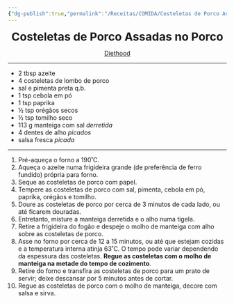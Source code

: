```yaml
---
{"dg-publish":true,"permalink":"/Receitas/COMIDA/Costeletas de Porco Assadas no Porco/"}
---
```


<div style="text-align: center;"> <span style="font-size: 26px;"><b> Costeletas de Porco Assadas no Porco </b></span> </div>

<span class="center"> <center> [Diethood](https://diethood.com/oven-baked-bone-in-pork-chops/) </center></span>

---
-  2 tbsp azeite
- 4 costeletas de lombo de porco
- sal e pimenta preta q.b.
- 1 tsp cebola em pó
- 1 tsp paprika
- ½ tsp orégãos secos
- ½ tsp tomilho seco
- 113 g manteiga com sal *derretida*
- 4 dentes de alho *picados*
- salsa fresca *picada*
---
1. Pré-aqueça o forno a 190˚C.
2. Aqueça o azeite numa frigideira grande (de preferência de ferro fundido) própria para forno.
3. Seque as costeletas de porco com papel.
4. Tempere as costeletas de porco com sal, pimenta, cebola em pó, paprika, orégãos e tomilho.
5. Doure as costeletas de porco por cerca de 3 minutos de cada lado, ou até ficarem douradas.
6. Entretanto, misture a manteiga derretida e o alho numa tigela.
7. Retire a frigideira do fogão e despeje o molho de manteiga com alho sobre as costeletas de porco.
8. Asse no forno por cerca de 12 a 15 minutos, ou até que estejam cozidas e a temperatura interna atinja 63˚C. O tempo pode variar dependendo da espessura das costeletas. **Regue as costeletas com o molho de manteiga na metade do tempo de cozimento**.
9. Retire do forno e transfira as costeletas de porco para um prato de servir; deixe descansar por 5 minutos antes de cortar.
10. Regue as costeletas de porco com o molho de manteiga, decore com salsa e sirva.